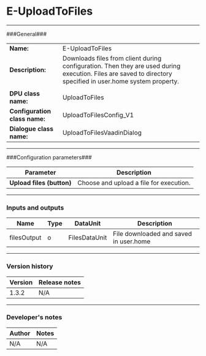 # E-UploadToFiles #
----------

###General###

|                              |                                                               |
|------------------------------|---------------------------------------------------------------|
|**Name:**                     |E-UploadToFiles                                             |
|**Description:**              |Downloads files from client during configuration. Then they are used during execution. Files are saved to directory specified in user.home system property. |
|                              |                                                               |
|**DPU class name:**           |UploadToFiles     | 
|**Configuration class name:** |UploadToFilesConfig_V1                           |
|**Dialogue class name:**      |UploadToFilesVaadinDialog | 

***

###Configuration parameters###


|Parameter                        |Description                             |                                                        
|---------------------------------|----------------------------------------|
|**Upload files (button)**        |Choose and upload a file for execution.  |

***

### Inputs and outputs ###

|Name                |Type       |DataUnit                         |Description                        |
|--------------------|-----------|---------------------------------|-----------------------------------|
|filesOutput |o |FilesDataUnit |File downloaded and saved in user.home  |

***

### Version history ###

|Version            |Release notes                                   |
|-------------------|------------------------------------------------|
|1.3.2              |N/A                                             |                                


***

### Developer's notes ###

|Author            |Notes                 |
|------------------|----------------------|
|N/A               |N/A                   | 

